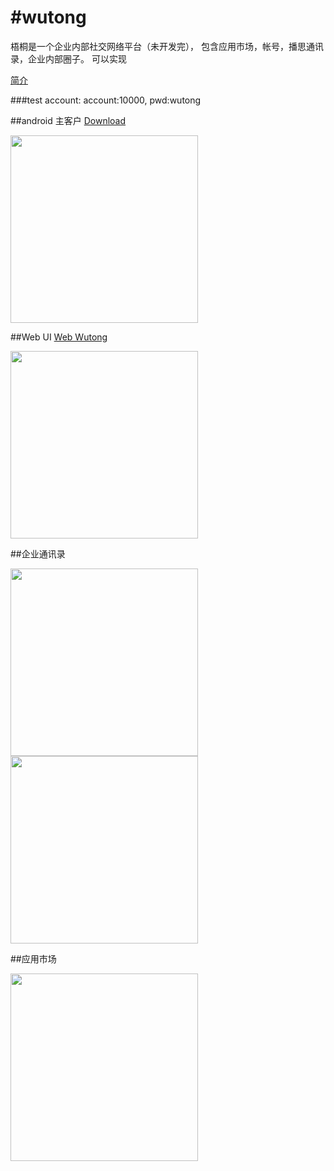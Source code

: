 #wutong
======
梧桐是一个企业内部社交网络平台（未开发完）， 包含应用市场，帐号，播思通讯录，企业内部圈子。
可以实现

<a href="https://github.com/wutongservice/wutong/raw/master/publish/Wutong.pptx"> 简介</a>

###test account: account:10000, pwd:wutong

##android 主客户
<a href="http://api.borqs.com/search?q=com.borqs.qiupu">Download</a>

<img src="https://github.com/wutongservice/wutong/blob/master/publish/stream.png" height="300px"/>


##Web UI
<a href="http://bpc.borqs.com">Web Wutong</a>

<img src="https://github.com/wutongservice/wutong/raw/master/publish/web.png" height="300px"/>

##企业通讯录

<img src="https://github.com/wutongservice/wutong/blob/master/publish/direct.png" height="300px"/><img src="https://raw.githubusercontent.com/wutongservice/wutong/master/publish/directory.png" height="300px"/>

##应用市场

<img src="https://raw.githubusercontent.com/wutongservice/wutong/master/publish/appstore.png" height="300px"/>



